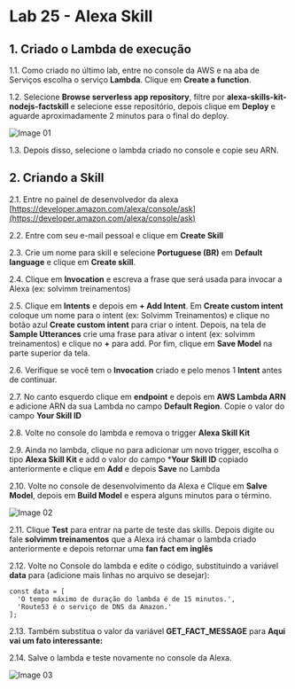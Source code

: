 # Lab 25 - Alexa Skill

## 1. Criado o Lambda de execução

1.1. Como criado no último lab, entre no console da AWS e na aba de Serviços escolha o serviço **Lambda**. Clique em **Create a function**.

1.2. Selecione **Browse serverless app repository**, filtre por **alexa-skills-kit-nodejs-factskill** e selecione esse repositório, depois clique em **Deploy** e aguarde aproximadamente 2 minutos para o final do deploy.

![Image 01](https://d2yblsmsldwfto.cloudfront.net/lab25/lab25-alexa-skill-01.png)

1.3. Depois disso, selecione o lambda criado no console e copie seu ARN.

## 2. Criando a Skill

2.1. Entre no painel de desenvolvedor da alexa [https://developer.amazon.com/alexa/console/ask](https://developer.amazon.com/alexa/console/ask)



2.2. Entre com seu e-mail pessoal e clique em **Create Skill**



2.3. Crie um nome para skill e selecione **Portuguese (BR)** em **Default language** e clique em **Create skill**.

2.4. Clique em **Invocation** e escreva a frase que será usada para invocar a Alexa (ex: solvimm treinamentos)

2.5. Clique em **Intents** e depois em **+ Add Intent**. Em **Create custom intent** coloque um nome para o intent (ex: Solvimm Treinamentos) e clique no botão azul **Create custom intent** para criar o intent. Depois, na tela de **Sample Utterances** crie uma frase para ativar o intent (ex: solvimm treinamentos) e clique no **+** para add. Por fim, clique em **Save Model** na parte superior da tela.

2.6. Verifique se você tem o **Invocation** criado e pelo menos 1 **Intent** antes de continuar.

2.7. No canto esquerdo clique em **endpoint** e depois em **AWS Lambda ARN** e adicione ARN da sua Lambda no campo **Default Region**. Copie o valor do campo **Your Skill ID**

2.8. Volte no console do lambda e remova o trigger **Alexa Skill Kit**

2.9. Ainda no lambda, clique no para adicionar um novo trigger, escolha o tipo **Alexa Skill Kit** e add o valor do campo ***Your Skill ID** copiado anteriormente e clique em **Add** e depois **Save** no Lambda

2.10. Volte no console de desenvolvimento da Alexa e Clique em **Salve Model**, depois em **Build Model** e espera alguns minutos para o término.

![Image 02](https://d2yblsmsldwfto.cloudfront.net/lab25/lab25-alexa-skill-05.png)

2.11. Clique **Test** para entrar na parte de teste das skills. Depois digite ou fale **solvimm treinamentos**
que a Alexa irá chamar o lambda criado anteriormente e depois retornar uma **fan fact em inglês**

2.12. Volte no Console do lambda e edite o código, substituindo a variável **data** para (adicione mais linhas no arquivo se desejar):

```
const data = [
  'O tempo máximo de duração do lambda é de 15 minutos.',
  'Route53 é o serviço de DNS da Amazon.'
];
```

2.13. Também substitua o valor da variável **GET_FACT_MESSAGE** para **Aqui vai um fato interessante:** 

2.14. Salve o lambda e teste novamente no console da Alexa.

![Image 03](https://d2yblsmsldwfto.cloudfront.net/lab25/lab25-alexa-skill-06.png)